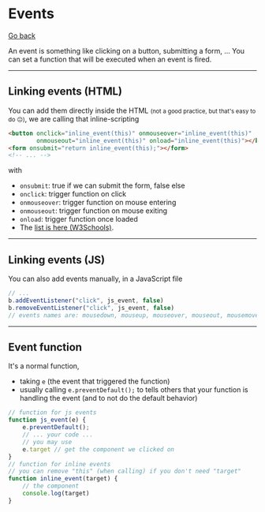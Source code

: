 # Events

[Go back](..#javascript-for-websites)

An event is something like clicking on a button, submitting a form, ... You can set a function that will be executed when an event is fired.

<hr class="sl">

## Linking events (HTML)

You can add them directly inside the HTML <small>(not a good practice, but that's easy to do 😐)</small>, we are calling that inline-scripting

```html
<button onclick="inline_event(this)" onmouseover="inline_event(this)" 
        onmouseout="inline_event(this)" onload="inline_event(this)"></button>
<form onsubmit="return inline_event(this);"></form>
<!-- ... -->
```

with 

* `onsubmit`: true if we can submit the form, false else
* `onclick`: trigger function on click
* `onmouseover`: trigger function on mouse entering
* `onmouseout`: trigger function on mouse exiting
* `onload`: trigger function once loaded
* The [list is here (W3Schools)](https://www.w3schools.com/TAGs/ref_eventattributes.asp).

<hr class="sr">

## Linking events (JS)

You can also add events manually, in a JavaScript file

```js
// ...
b.addEventListener("click", js_event, false)
b.removeEventListener("click", js_event, false)
// events names are: mousedown, mouseup, mouseover, mouseout, mousemove, keydown, change
```

<hr class="sl">

## Event function

It's a normal function,

* taking `e` (the event that triggered the function)
* usually calling `e.preventDefault();` to tells others that your function is handling the event (and to not do the default behavior)

```js
// function for js events
function js_event(e) {
    e.preventDefault();
    // ... your code ...
    // you may use
    e.target // get the component we clicked on
}
// function for inline events
// you can remove "this" (when calling) if you don't need "target"
function inline_event(target) {
    // the component
    console.log(target)
}
```